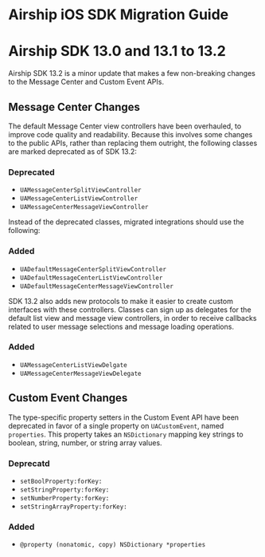 # Airship iOS SDK Migration Guide

# Airship SDK 13.0 and 13.1 to 13.2

Airship SDK 13.2 is a minor update that makes a few non-breaking changes to the Message Center and Custom Event APIs.

## Message Center Changes

The default Message Center view controllers have been overhauled, to improve code quality and readability. Because
this involves some changes to the public APIs, rather than replacing them outright, the following classes are
marked deprecated as of SDK 13.2:

### Deprecated

* `UAMessageCenterSplitViewController`
* `UAMessageCenterListViewController`
* `UAMessageCenterMessageViewController`

Instead of the deprecated classes, migrated integrations should use the following:

### Added

* `UADefaultMessageCenterSplitViewController`
* `UADefaultMessageCenterListViewController`
* `UADefaultMessageCenterMessageViewController`

SDK 13.2 also adds new protocols to make it easier to create custom interfaces with these controllers. Classes can sign up
as delegates for the default list view and message view controllers, in order to receive callbacks related to user message selections and
message loading operations.

### Added

* `UAMessageCenterListViewDelgate`
* `UAMessageCenterMessageViewDelegate`

## Custom Event Changes

The type-specific property setters in the Custom Event API have been deprecated in favor of a single property on `UACustomEvent`, named `properties`.
This property takes an `NSDictionary` mapping key strings to boolean, string, number, or string array values.

### Deprecatd

* `setBoolProperty:forKey:`
* `setStringProperty:forKey:`
* `setNumberProperty:forKey:`
* `setStringArrayProperty:forKey:`

### Added

* `@property (nonatomic, copy) NSDictionary *properties`
